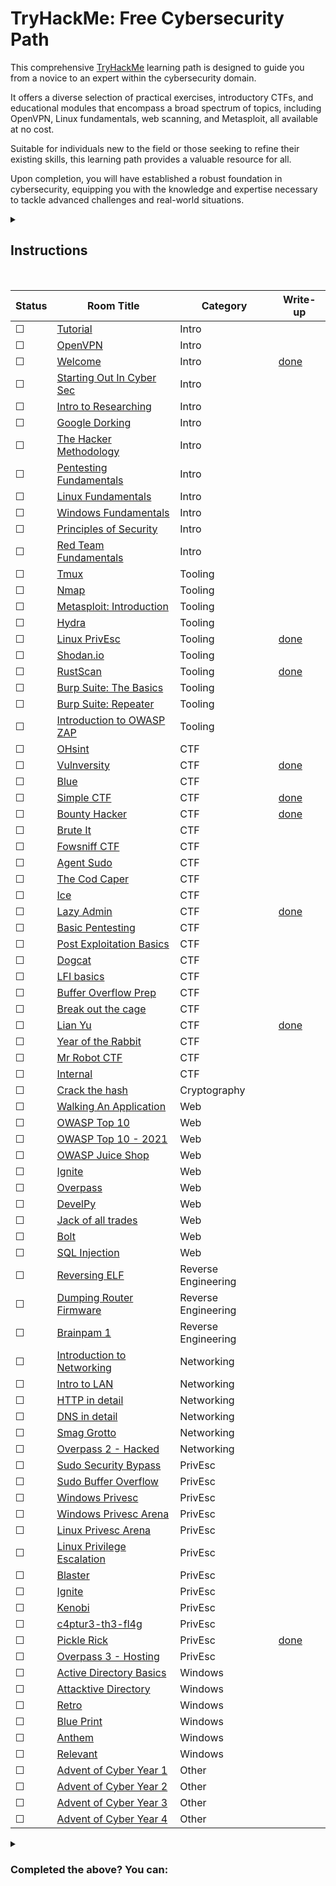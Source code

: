 # TryHackMe: Free Cybersecurity Path

This comprehensive [TryHackMe](https://tryhackme.com) learning path is designed to guide you from a novice to an expert within the cybersecurity domain. 

It offers a diverse selection of practical exercises, introductory CTFs, and educational modules that encompass a broad spectrum of topics, including OpenVPN, Linux fundamentals, web scanning, and Metasploit, all available at no cost.

Suitable for individuals new to the field or those seeking to refine their existing skills, this learning path provides a valuable resource for all.

Upon completion, you will have established a robust foundation in cybersecurity, equipping you with the knowledge and expertise necessary to tackle advanced challenges and real-world situations.

<details>
  <summary>
    <h2>Instructions</h2>
  </summary>

  You can find instructions on how to use this repository at [INSTRUCTIONS.md](/INSTRUCTIONS.md).
</details>

<br/>

<!-- ☐ -->
<!--☐  -->

| Status | Room Title                                                                    | Category            | Write-up                                 |
| ---    | ---                                                                           | ---                 | ---                                      |
|☐       | [Tutorial](https://tryhackme.com/room/tutorial)                               | Intro               |                                          |
|☐       | [OpenVPN](https://tryhackme.com/room/openvpn)                                 | Intro               |                                          |
|☐       | [Welcome](https://tryhackme.com/jr/welcome)                                   | Intro               | [done](write-ups/level1/Welcome)         |
|☐       | [Starting Out In Cyber Sec](https://tryhackme.com/room/startingoutincybersec) | Intro               |                                          |
|☐       | [Intro to Researching](https://tryhackme.com/room/introtoresearch)            | Intro               |                                          |
|☐       | [Google Dorking](https://tryhackme.com/room/googledorking)                    | Intro               |                                          |
|☐       | [The Hacker Methodology](https://tryhackme.com/room/hackermethodology)        | Intro               |                                          |
|☐       | [Pentesting Fundamentals](https://tryhackme.com/room/pentestingfundamentals)  | Intro               |                                          |
|☐       | [Linux Fundamentals](https://tryhackme.com/module/linux-fundamentals)         | Intro               |                                          |
|☐       | [Windows Fundamentals](https://tryhackme.com/module/windows-fundamentals)     | Intro               |                                          |
|☐       | [Principles of Security](https://tryhackme.com/room/principlesofsecurity)     | Intro               |                                          |
|☐       | [Red Team Fundamentals](https://tryhackme.com/room/redteamfundamentals)       | Intro               |                                          |
|☐       | [Tmux](https://tryhackme.com/room/rptmux)                                     | Tooling             |                                          |
|☐       | [Nmap](https://tryhackme.com/room/furthernmap)                                | Tooling             |                                          |
|☐       | [Metasploit: Introduction](https://tryhackme.com/room/metasploitintro)        | Tooling             |                                          |
|☐       | [Hydra](https://tryhackme.com/room/hydra)                                     | Tooling             |                                          |
|☐       | [Linux PrivEsc](https://tryhackme.com/room/linuxprivesc)                      | Tooling             | [done](write-ups/level2/Linux%20PrivEsc) |
|☐       | [Shodan.io](https://tryhackme.com/room/shodan)                                | Tooling             |                                          |
|☐       | [RustScan](https://tryhackme.com/room/rustscan)                               | Tooling             | [done](write-ups/level2/RustScan)        |
|☐       | [Burp Suite: The Basics](https://tryhackme.com/room/burpsuitebasics)          | Tooling             |                                          |
|☐       | [Burp Suite: Repeater](https://tryhackme.com/room/burpsuiterepeater)          | Tooling             |                                          |
| ☐      | [Introduction to OWASP ZAP](https://tryhackme.com/room/learnowaspzap)         | Tooling             |                                          |
|☐       | [OHsint](https://tryhackme.com/room/ohsint)                                   | CTF                 |                                          |
|☐       | [Vulnversity](https://tryhackme.com/room/vulnversity)                         | CTF                 | [done](write-ups/level2/Vulnversity)     |
|☐       | [Blue](https://tryhackme.com/room/blue)                                       | CTF                 |                                          |
|☐       | [Simple CTF](https://tryhackme.com/room/easyctf)                              | CTF                 | [done](write-ups/level2/Simple%20CTF)    |
|☐       | [Bounty Hacker](https://tryhackme.com/room/cowboyhacker)                      | CTF                 | [done](write-ups/level2/Bounty%20Hacker) |
|☐       | [Brute It](https://tryhackme.com/room/bruteit)                                | CTF                 |                                          |
|☐       | [Fowsniff CTF](https://tryhackme.com/room/ctf)                                | CTF                 |                                          |
|☐       | [Agent Sudo](https://tryhackme.com/room/agentsudoctf)                         | CTF                 |                                          |
| ☐      | [The Cod Caper](https://tryhackme.com/room/thecodcaper)                       | CTF                 |                                          |
| ☐      | [Ice](https://tryhackme.com/room/ice)                                         | CTF                 |                                          |
|☐       | [Lazy Admin](https://tryhackme.com/room/lazyadmin)                            | CTF                 | [done](write-ups/level3/Lazy%20Admin)    |
|☐       | [Basic Pentesting](https://tryhackme.com/room/basicpentestingjt)              | CTF                 |                                          |
| ☐      | [Post Exploitation Basics](https://tryhackme.com/room/postexploit)            | CTF                 |                                          |
|☐       | [Dogcat](https://tryhackme.com/room/dogcat)                                   | CTF                 |                                          |
| ☐      | [LFI basics](https://tryhackme.com/room/lfibasics)                            | CTF                 |                                          |
| ☐      | [Buffer Overflow Prep](https://tryhackme.com/room/bufferoverflowprep)         | CTF                 |                                          |
| ☐      | [Break out the cage](https://tryhackme.com/room/breakoutthecage1)             | CTF                 |                                          |
|☐       | [Lian Yu](https://tryhackme.com/room/lianyu)                                  | CTF                 | [done](write-ups/level8/Lian%20Yu)       |
|☐       | [Year of the Rabbit](https://tryhackme.com/room/yearoftherabbit)              | CTF                 |                                          |
|☐       | [Mr Robot CTF](https://tryhackme.com/room/mrrobot)                            | CTF                 |                                          |
|☐       | [Internal](https://tryhackme.com/room/internal)                               | CTF                 |                                          |
|☐       | [Crack the hash](https://tryhackme.com/room/crackthehash)                     | Cryptography        |                                          |
|☐       | [Walking An Application](https://tryhackme.com/room/walkinganapplication)     | Web                 |                                          |
|☐       | [OWASP Top 10](https://tryhackme.com/room/owasptop10)                         | Web                 |                                          |
| ☐      | [OWASP Top 10 - 2021](https://tryhackme.com/room/owasptop102021)              | Web                 |                                          |
| ☐      | [OWASP Juice Shop](https://tryhackme.com/room/owaspjuiceshop)                 | Web                 |                                          |
|☐       | [Ignite](https://tryhackme.com/room/ignite)                                   | Web                 |                                          |
|☐       | [Overpass](https://tryhackme.com/room/overpass)                               | Web                 |                                          |
| ☐      | [DevelPy](https://tryhackme.com/room/bsidesgtdevelpy)                         | Web                 |                                          |
| ☐      | [Jack of all trades](https://tryhackme.com/room/jackofalltrades)              | Web                 |                                          |
| ☐      | [Bolt](https://tryhackme.com/room/bolt)                                       | Web                 |                                          |
| ☐     | [SQL Injection](https://tryhackme.com/room/sqlinjectionlm)                    | Web                 |                                          |
|☐       | [Reversing ELF](https://tryhackme.com/room/reverselfiles)                     | Reverse Engineering |                                          |
| ☐      | [Dumping Router Firmware](https://tryhackme.com/room/rfirmware)               | Reverse Engineering |                                          |
| ☐      | [Brainpam 1](https://tryhackme.com/room/brainpan)                             | Reverse Engineering |                                          |
|☐       | [Introduction to Networking](https://tryhackme.com/room/introtonetworking)    | Networking          |                                          |
|☐       | [Intro to LAN](https://tryhackme.com/room/introtolan)                         | Networking          |                                          |
|☐       | [HTTP in detail](https://tryhackme.com/room/httpindetail)                     | Networking          |                                          |
|☐       | [DNS in detail](https://tryhackme.com/room/dnsindetail)                       | Networking          |                                          |
|☐       | [Smag Grotto](https://tryhackme.com/room/smaggrotto)                          | Networking          |                                          |
| ☐      | [Overpass 2 - Hacked](https://tryhackme.com/room/overpass2hacked)             | Networking          |                                          |
|☐       | [Sudo Security Bypass](https://tryhackme.com/room/sudovulnsbypass)            | PrivEsc             |                                          |
|☐       | [Sudo Buffer Overflow](https://tryhackme.com/room/sudovulnsbof)               | PrivEsc             |                                          |
| ☐      | [Windows Privesc](https://tryhackme.com/room/windows10privesc)                | PrivEsc             |                                          |
| ☐      | [Windows Privesc Arena](https://tryhackme.com/room/windowsprivescarena)       | PrivEsc             |                                          |
|☐       | [Linux Privesc Arena](https://tryhackme.com/room/linuxprivescarena)           | PrivEsc             |                                          |
|☐       | [Linux Privilege Escalation](https://tryhackme.com/room/linprivesc)           | PrivEsc             |                                          |
| ☐      | [Blaster](https://tryhackme.com/room/blaster)                                 | PrivEsc             |                                          |
| ☐      | [Ignite](https://tryhackme.com/room/ignite)                                   | PrivEsc             |                                          |
|☐       | [Kenobi](https://tryhackme.com/room/kenobi)                                   | PrivEsc             |                                          |
|☐       | [c4ptur3-th3-fl4g](https://tryhackme.com/room/c4ptur3th3fl4g)                 | PrivEsc             |                                          |
|☐       | [Pickle Rick](https://tryhackme.com/room/picklerick)                          | PrivEsc             | [done](write-ups/level7/Pickle%20Rick)   |
| ☐      | [Overpass 3 - Hosting](https://tryhackme.com/room/overpass3hosting)           | PrivEsc             |                                          |
| ☐      | [Active Directory Basics](https://tryhackme.com/room/winadbasics)             | Windows             |                                          |
| ☐      | [Attacktive Directory](https://tryhackme.com/room/attacktivedirectory)        | Windows             |                                          |
| ☐      | [Retro](https://tryhackme.com/room/retro)                                     | Windows             |                                          |
| ☐      | [Blue Print](https://tryhackme.com/room/blueprint)                            | Windows             |                                          |
| ☐      | [Anthem](https://tryhackme.com/room/anthem)                                   | Windows             |                                          |
| ☐      | [Relevant](https://tryhackme.com/room/relevant)                               | Windows             |                                          |
|☐       | [Advent of Cyber Year 1](https://tryhackme.com/room/25daysofchristmas)        | Other               |                                          |
|☐       | [Advent of Cyber Year 2](https://tryhackme.com/room/adventofcyber2)           | Other               |                                          |
|☐       | [Advent of Cyber Year 3](https://tryhackme.com/room/adventofcyber3)           | Other               |                                          |
|☐       | [Advent of Cyber Year 4](https://tryhackme.com/room/adventofcyber4)           | Other               |                                          |

<!-- Rooms that where made private: -->
<!-- |☐       | [Crash Course Pentesting](https://tryhackme.com/room/ccpentesting)       | Intro               |                                          | -->
<!-- | ☐      | [Sublist3r](https://tryhackme.com/room/rpsublist3r)                      | Tooling             |                                          | -->
<!-- | ☐      | [Web Scanning](https://tryhackme.com/room/rpwebscanning)                 | Tooling             |                                          | -->
<!-- | ☐      | [Intro to x86 64](https://tryhackme.com/room/introtox8664)               | Reverse Engineering |                                          | -->
<!-- | ☐      | [CC Ghidra](https://tryhackme.com/room/ccghidra)                         | Reverse Engineering |                                          | -->
<!-- | ☐      | [CC Radare2](https://tryhackme.com/room/ccradare2)                       | Reverse Engineering |                                          | -->
<!-- | ☐      | [CC Steganography](https://tryhackme.com/room/ccstego)                   | Reverse Engineering |                                          | -->
<!-- | ☐      | [Reverse Engineering](https://tryhackme.com/room/reverseengineering)     | Reverse Engineering |                                          | -->

<details>
  <summary>
    <h3>Completed the above? You can:</h3>
  </summary>
  
  - Subscribe to TryHackMe to get paths featuring subscriber-only rooms.
  - New challenge rooms are released weekly, have a go at them before the write-ups come out!
  - Keep a list of engaging CTFs and do them.
  - Sign up to other platforms such as [CTF time](https://ctftime.org/) and take part in competitive CTFs.
  - Start a blog with writeups of new rooms.
  - Create your challenge rooms for TryHackMe.
  - Did you like reverse engineering? How about Windows? Or perhaps PrivEsc? You can specialize in one area if you like it. Just search for rooms with that on TryHackMe, or ask in the Discord/Forums/Sub-reddit "I liked X and want to do more".
</details>

